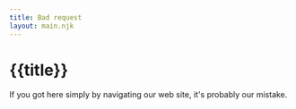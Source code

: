 ```yaml
---
title: Bad request
layout: main.njk
---
```

# {{title}}

If you got here simply by navigating our web site, it's probably our mistake.

